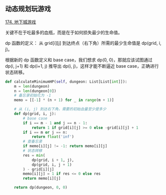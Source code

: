 ## 动态规划玩游戏

[174. 地下城游戏](https://leetcode-cn.com/problems/dungeon-game/)

关键不在于吃最多的血瓶，而是在于如何损失最少的生命值。

dp 函数的定义：
从 grid[i][j] 到达终点（右下角）所需的最少生命值是 dp(grid, i, j)。

根据新的 dp 函数定义和 base case，我们想求 dp(0, 0)，那就应该试图通过 dp(i, j+1) 和 dp(i+1, j) 推导出 dp(i, j)，这样才能不断逼近 base case，正确进行状态转移。

```python
def calculateMinimumHP(self, dungeon: List[List[int]]):
    m = len(dungeon)
    n = len(dungeon[0])
    # 备忘录初始化为 -1
    memo = [[-1] * (n + 1) for _ in range(m + 1)]

    # 从 (i, j) 到达右下角，需要的初始血量至少是多少 
    def dp(grid, i, j):
        # base case
        if i == m - 1 and j == n - 1:
            return 1 if grid[i][j] >= 0 else -grid[i][j] + 1
        if i == m or j == n:
            return float('inf')
        # 查备忘录
        if memo[i][j] != -1: return memo[i][j]
        # 状态转移
        res = min(
            dp(grid, i + 1, j),
            dp(grid, i, j + 1)
        ) - grid[i][j]
        memo[i][j] = 1 if res <= 0 else res
        return memo[i][j]

    return dp(dungeon, 0, 0)
```